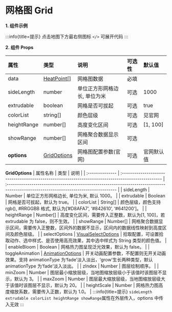 # 网格图 Grid

**1. 组件示例**

<code src="./demo.tsx"></code>
:::info{title=提示}
点击地图下方最右侧图标 `</>` 可展开代码
:::

**2. 组件 Props**

| 属性        | 类型                                                                                              | 说明                         | 可选性 | 默认值     |
| :---------- | :------------------------------------------------------------------------------------------------ | :--------------------------- | :----- | :--------- |
| data        | [HeatPoint[]](https://lbs.qq.com/webApi/visualizationApi/visualizationDoc/visualizationDocHeat#3) | 网格图数据                   | 必填   |            |
| sideLength  | number                                                                                            | 单位正方形网格边长, 单位为米 | 可选   | 1000       |
| extrudable  | boolean                                                                                           | 网格是否可拔起               | 可选   | true       |
| colorList   | string[]                                                                                          | 颜色层级                     | 可选   | 见官网     |
| heightRange | number[]                                                                                          | 高度变化区间                 | 可选   | [1, 100]   |
| showRange   | number[]                                                                                          | 网格聚合数据显示区间         | 可选   |            |
| **options** | [GridOptions](https://lbs.qq.com/webApi/visualizationApi/visualizationDoc/visualizationDocGrid#2) | 网格图配置参数(官网)         | 可选   | 官网默认值 |

**GridOptions**
| 属性名称 | 类型 | 说明 |
| :-------------- | :------------------------------------------------------------------------------------------------- | :----------------------------------------------------------------------------------------------------------------------------------- |
| sideLength | Number | 单位正方形网格边长, 单位为米, 默认 1000。 |
| extrudable | Boolean | 网格是否可拔起，默认为 true。 |
| colorList | String[] | 颜色层级，颜色支持 rgb(), #RRGGBB 格式, 默认为[’#D8AFA7’, ‘#842610’, ‘#641200’]。 |
| heightRange | Number[] | 高度变化区间，需要传入正整数，默认为[1, 100]，若 extrudable 为 false，则不生效。 |
| showRange | Number[] | 网格聚合数据显示区间，需要传入正整数，区间外的数据不显示，区间内的数据线性映射到高度区间及颜色层级。 |
| selectOptions | [VisualSelectOptions](https://lbs.qq.com/webApi/visualizationApi/visualizationDoc/visualEvent#4) | 拾取配置，可设置拾取动作、选中样式、是否使用高亮效果，其中选中样式为 String 类型的颜色值。 |
| enableBloom | Boolean | 网格热力图呈现泛光效果，默认为 false。 |
| toggleAnimation | [AnimationOptions](https://lbs.qq.com/webApi/visualizationApi/visualizationDoc/visualBasicClass#1) | 开关动画配置参数，不配置则无开关动画效果。支持 animationType 为‘fade’淡入淡出，‘grow’生长两种类型，默认 animationType 为‘fade’淡入淡出。 |
| zIndex | Number | 图层绘制顺序。 |
| minZoom | Number | 图层最小缩放层级，当地图缩放层级小于该值时该图层不显示，默认为 3。 |
| maxZoom | Number | 图层最大缩放层级，当地图缩放层级大于该值时该图层不显示，默认为 20。 |
| heightScale | Number | 网格热力图高度缩放系数，需要传入正数，默认为 1.0。 |
:::info{title=提示}
`sideLength extrudable colorList heightRange showRange`属性在外层传入，options 中传入无效
:::
